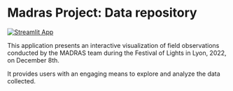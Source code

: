 # Madras Project: Data repository

[![Streamlit App](https://static.streamlit.io/badges/streamlit_badge_black_white.svg)](https://madras-data-app.streamlit.app/)


This application presents an interactive visualization of field observations conducted by 
the MADRAS team during the Festival of Lights in Lyon, 2022, on December 8th. 

It provides users with an engaging means to explore and analyze the data collected.
